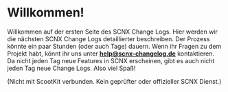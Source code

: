 # Willkommen!

Willkommen auf der ersten Seite des SCNX Change Logs. Hier werden wir die nächsten SCNX Change Logs detaillierter beschreiben. Der Prozess könnte ein paar Stunden (oder auch Tage) dauern. Wenn ihr Fragen zu dem Projekt habt, könnt ihr uns unter **help@scnx-changelog.de** kontaktieren. Da nicht jeden Tag neue Features in SCNX erscheinen, gibt es auch nicht jeden Tag neue Change Logs. Also viel Spaß!

(Nicht mit ScootKit verbunden. Kein geprüfter oder offizieller SCNX Dienst.)
